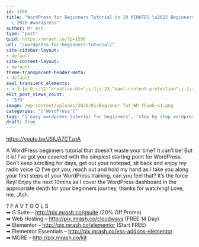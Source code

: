 ```yaml
---
id: 1500
title: "WordPress for Beginners Tutorial in 10 MINUTES \u2022 Beginners Guide To WordPress\
  \ 2020 #wordpress"
author: Mr Ash
type: "post"
guid: https://mrash.co/?p=1500
url: "/wordpress-for-beginners-tutorial/"
site-sidebar-layout:
- default
site-content-layout:
- default
theme-transparent-header-meta:
- default
eael_transient_elements:
- a:3:{i:0;s:12:"creative-btn";i:1;s:23:"eael-content-protection";i:2;s:21:"eael-reading-progress";}
ekit_post_views_count:
- '579'
image: /wp-content/uploads/2020/01/Beginner-Tut-WP-Thumb-v1.png
categories: "['WordPress']"
tags: "['easy wordpress tutorial for beginners', 'step by step wordpress tutorial for beginners', 'tutorial on wordpress for beginners', 'wordpress for beginners tutorials', 'wordpress free tutorial for beginners', 'wordpress org tutorial for beginners', 'wordpress tutorial for beginners', 'wordpress tutorial step by step for beginners', 'wordpress tutorials for beginner', 'wordpress tutorials for beginners', 'wordpress website tutorials for beginners']"
draft: true
---
```


<https://youtu.be/J5lUA7CTzpA>

A WordPress beginners tutorial that doesn’t waste your time? It can’t be! But it is! I’ve got you covered with the simplest starting point for WordPress. Don’t keep scrolling for days, get out your notepad, sit back and enjoy my radio voice 😛 I’ve got you, reach out and hold my hand as I take you along your first steps of your WordPress training, can you feel that? It’s the force Rey! Enjoy the next 10mins as I cover the WordPress dashboard in the appropriate depth for your beginners journey, thanks for watching! Love, me…Ash.

 ? F A V T O O L S   
 ➡ G Suite – <http://pix.mrash.co/gsuite> (20% Off Promo)  
 ➡ Web Hosting – <http://pix.mrash.co/cloudways> (FREE 14 Day)  
 ➡ Elementor – <http://pix.mrash.co/elementor> (Start FREE)  
 ➡ Elementor Essentials – <http://pix.mrash.co/ess-addons-elementor>  
 ➡ MORE – <http://pix.mrash.co/kit>